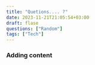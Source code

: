 ```yaml
---
title: "Quetions.... ?"
date: 2023-11-21T21:05:54+03:00
draft: flase
questions: ["Random"]
tags: ["Tech"]
---
```


### Adding content 
